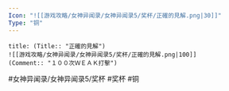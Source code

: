 ```yaml
---
Icon: "![[游戏攻略/女神异闻录/女神异闻录5/奖杯/正確的見解.png|30]]"
Type: "铜"
---
```

```ad-common-bronze-trophy
title: (Title:: "正確的見解")
![[游戏攻略/女神异闻录/女神异闻录5/奖杯/正確的見解.png|100]]
(Comment:: "１００次ＷＥＡＫ打擊")
```

#女神异闻录/女神异闻录5/奖杯 #奖杯 #铜
